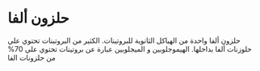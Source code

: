 # حلزون ألفا

حلزون ألفا واحدة من الهياكل الثانوية للبروتينات. الكثير من البروتينات تحتوي علي
حلوزنات ألفا بداخلها. الهيموجلوبين و الميجلوبين عبارة عن بروتينات تحتوي علي 70%
من حلزونات الفا
